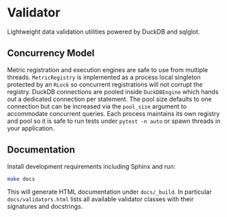 # Validator

Lightweight data validation utilities powered by DuckDB and sqlglot.

## Concurrency Model

Metric registration and execution engines are safe to use from multiple threads.
`MetricRegistry` is implemented as a process local singleton protected by an
`RLock` so concurrent registrations will not corrupt the registry. DuckDB
connections are pooled inside `DuckDBEngine` which hands out a dedicated
connection per statement. The pool size defaults to one connection but can be
increased via the ``pool_size`` argument to accommodate concurrent queries.
Each process maintains its own registry and pool so it is safe to run tests
under `pytest -n auto` or spawn threads in your application.


## Documentation

Install development requirements including Sphinx and run:

```bash
make docs
```

This will generate HTML documentation under `docs/_build`. In particular
`docs/validators.html` lists all available validator classes with their
signatures and docstrings.
